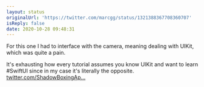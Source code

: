 ```yaml
---
layout: status
originalUrl: 'https://twitter.com/marcgg/status/1321388367708360707'
isReply: false
date: 2020-10-28 09:48:31
---
```


For this one I had to interface with the camera, meaning dealing with UIKit, which was quite a pain.

It's exhausting how every tutorial assumes you know UIKit and want to learn #SwiftUI since in my case it's literally the opposite. [twitter.com/ShadowBoxingAp…](https://twitter.com/ShadowBoxingApp/status/1321365352119455745)
